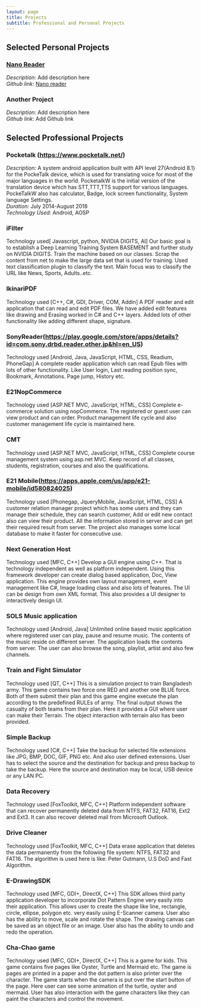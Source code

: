 ```yaml
---
layout: page
title: Projects
subtitle: Professional and Personal Projects
---
```


<!--
## Projects by themes

* [Open source tools for open data](#opentools)
* [Open knowledge](#openknow)
* [Research on machine learning and bioinformatics](#research) (past)
--> 
<!-- to be added:
- asuntohinnat (link to blog post)
- something from Avaus?
-->

## Selected Personal Projects
### [Nano Reader](https://play.google.com/store/apps/details?id=com.microasset.saiful.easyreader&hl=en)   
*Description:* Add description here   
_Github link:_ [Nano reader](...)   
### Another Project   
*Description:* Add description here   
*Github link:* Add Github link    

## Selected Professional Projects
### Pocketalk (https://www.pocketalk.net/)
*Description:* A system android application built with API level 27(Android 8.1) for the PockeTalk device, which is used for translating voice for most of the major languages in the world. PocketalkW is the initial version of the translation device which has STT,TTT,TTS support for various languages. PockeTalkW also has calculator, Badge, lock screen functionality, System language Settings.    
*Duration:* July 2014-August 2018    
*Technology Used:* Android, AOSP    

### iFilter
Technology used[ Javascript, python, NVIDIA DIGITS, AI]
Our basic goal is to establish a Deep Learning Training System BASEMENT and further study on NVIDIA DIGITS. Train the machine based on our classes. Scrap the content from net to make the large data set that is used for training. Used text classification plugin to classify the text. Main focus was to classify the URL like News, Sports, Adults..etc.

### IkinariPDF
Technology used [C++, C#, GDI, Driver, COM, Addin]
A PDF reader and edit application that can read and edit PDF files. We have added edit features like drawing and Erasing worked in C# and C++ layers. Added lots of other functionality like adding different shape, signature.

### SonyReader(https://play.google.com/store/apps/details?id=com.sony.drbd.reader.other.jp&hl=en_US)   
Technology used [Android, Java, JavaScript, HTML, CSS, Readium, PhoneGap]
A complete reader application which can read Epub files with lots of other functionality. Like User login, Last reading position sync, Bookmark, Annotations. Page jump, History etc.

### E21NopCommerce
Technology used [ASP.NET MVC, JavaScript, HTML, CSS]
Complete e-commerce solution using nopCommerce. The registered or guest user can view product and can order. Product management life cycle and also customer management life cycle is maintained here.

### CMT
Technology used [ASP.NET MVC, JavaScript, HTML, CSS]
Complete course management system using asp.net MVC. Keep record of all classes, students, registration, courses and also the qualifications.

### E21 Mobile(https://apps.apple.com/us/app/e21-mobile/id580824025)
Technology used [Phonegap, JqueryMobile, JavaScript, HTML, CSS]
A customer relation manager project which has some users and they can manage their schedule, they can search customer, Add or edit new contact also can view their product. All the information stored in server and can get their required result from server. The project also manages some local database to make it faster for consecutive use.

### Next Generation Host
Technology used [MFC, C++]
Develop a GUI engine using C++. That is technology independent as well as platform independent. Using this framework developer can create dialog based application, Doc, View application. This engine provides own layout management, event management like C#, Image loading class and also lots of features. The UI can be design from own XML format. This also provides a UI designer to interactively design UI.


### SOLS Music application
Technology used [Android, Java]
Unlimited online based music application where registered user can play, pause and resume music. The contents of the music reside on different server. The application loads the contents from server. The user can also browse the song, playlist, artist and also few channels.

### Train and Fight Simulator
Technology used [QT, C++]
This is a simulation project to train Bangladesh army. This game contains two force one RED and another one BLUE force. Both of them submit their plan and this game engine execute the plan according to the predefined RULEs of army. The final output shows the casualty of both teams from their plan. Here it provides a GUI where user can make their Terrain. The object interaction with terrain also has been provided.

### Simple Backup
Technology used [C#, C++]
Take the backup for selected file extensions like JPG, BMP, DOC, GIF, PNG etc. And also user defined extensions. User has to select the source and the destination for backup and press backup to take the backup. Here the source and destination may be local, USB device or any LAN PC.

### Data Recovery
Technology used [FoxToolkit, MFC, C++]
Platform independent software that can recover permanently deleted data from NTFS, FAT32, FAT16, Ext2 and Ext3. It can also recover deleted mail from Microsoft Outlook.

### Drive Cleaner
Technology used [FoxToolkit, MFC, C++]
Data erase application that deletes the data permanently from the following file system: NTFS, FAT32 and FAT16. The algorithm is used here is like: Peter Gutmann, U.S DoD and Fast Algorithm.

### E-DrawingSDK
Technology used [MFC, GDI+, DirectX, C++]
This SDK allows third party application developer to incorporate Dot Pattern Engine very easily into their application. This allows user to create the shape like line, rectangle, circle, ellipse, polygon etc. very easily using E-Scanner camera. User also has the ability to move, scale and rotate the shape. The drawing canvas can be saved as an object file or an image. User also has the ability to undo and redo the operation.

### Cha-Chao game
Technology used [MFC, GDI+, DirectX, C++]
This is a game for kids. This game contains five pages like Oyster, Turtle and Mermaid etc. The game is pages are printed in a paper and the dot pattern is also printer over the character. The game starts when the camera is put over the start button of the page. Here user can see some animation of the turtle, oyster and mermaid. User has also interaction with the game characters like they can paint the characters and control the movement.
